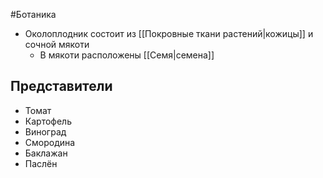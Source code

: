 #Ботаника 
- Околоплодник состоит из [[Покровные ткани растений|кожицы]] и сочной мякоти
	- В мякоти расположены [[Семя|семена]]
## Представители
- Томат
- Картофель
- Виноград
- Смородина
- Баклажан
- Паслён